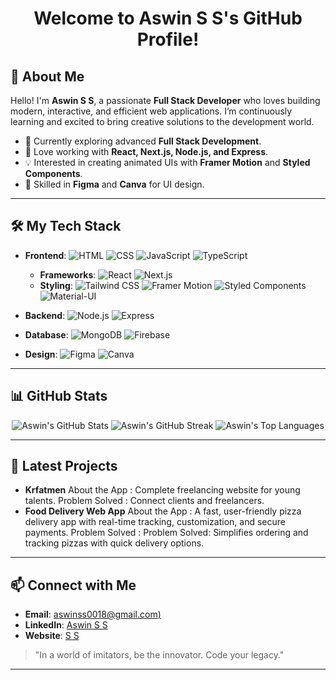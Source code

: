 <h1 align="center">Welcome to Aswin S S's GitHub Profile!</h1>



## 👋 About Me
Hello! I'm **Aswin S S**, a passionate **Full Stack Developer** who loves building modern, interactive, and efficient web applications. I’m continuously learning and excited to bring creative solutions to the development world.

- 🌱 Currently exploring advanced **Full Stack Development**.
- 🚀 Love working with **React, Next.js, Node.js, and Express**.
- 💡 Interested in creating animated UIs with **Framer Motion** and **Styled Components**.
- 🎨 Skilled in **Figma** and **Canva** for UI design.

---

## 🛠️ My Tech Stack

- **Frontend**: ![HTML](https://img.shields.io/badge/-HTML-E34F26?logo=html5&logoColor=white) ![CSS](https://img.shields.io/badge/-CSS-1572B6?logo=css3&logoColor=white) ![JavaScript](https://img.shields.io/badge/-JavaScript-F7DF1E?logo=javascript&logoColor=black) ![TypeScript](https://img.shields.io/badge/-TypeScript-007ACC?logo=typescript&logoColor=white)
  - **Frameworks**: ![React](https://img.shields.io/badge/-React-61DAFB?logo=react&logoColor=black) ![Next.js](https://img.shields.io/badge/-Next.js-000000?logo=next.js&logoColor=white)
  - **Styling**: ![Tailwind CSS](https://img.shields.io/badge/-TailwindCSS-38B2AC?logo=tailwind-css&logoColor=white) ![Framer Motion](https://img.shields.io/badge/-Framer_Motion-007ACC?logo=framer) ![Styled Components](https://img.shields.io/badge/-Styled_Components-DB7093?logo=styled-components) ![Material-UI](https://img.shields.io/badge/-MUI-007FFF?logo=mui&logoColor=white)

- **Backend**: ![Node.js](https://img.shields.io/badge/-Node.js-339933?logo=node.js&logoColor=white) ![Express](https://img.shields.io/badge/-Express-000000?logo=express&logoColor=white)
- **Database**: ![MongoDB](https://img.shields.io/badge/-MongoDB-47A248?logo=mongodb&logoColor=white) ![Firebase](https://img.shields.io/badge/-Firebase-FFCA28?logo=firebase&logoColor=black)

- **Design**: ![Figma](https://img.shields.io/badge/-Figma-F24E1E?logo=figma&logoColor=white) ![Canva](https://img.shields.io/badge/-Canva-00C4CC?logo=canva&logoColor=white)

---

## 📊 GitHub Stats

<p align="center">
  <img src="https://github-readme-stats.vercel.app/api?username=aswinss18&show_icons=true&theme=radical" alt="Aswin's GitHub Stats" />
  <img src="https://github-readme-streak-stats.herokuapp.com/?user=aswinss18&theme=radical" alt="Aswin's GitHub Streak" />
  <img src="https://github-readme-stats.vercel.app/api/top-langs/?username=aswinss18&layout=compact&theme=radical" alt="Aswin's Top Languages" />
</p>

---

## 🚀 Latest Projects
- **Krfatmen**
About the App : Complete freelancing website for young talents.
Problem Solved : Connect clients and freelancers.
- **Food Delivery Web App**
About the App : A fast, user-friendly pizza delivery app with real-time tracking,
customization, and secure payments.
Problem Solved : Problem Solved: Simplifies ordering and tracking pizzas with quick
delivery options.

---

## 📫 Connect with Me
- **Email**: [aswinss0018@gmail.com)](mailto:aswinss0018@gmail.com)
- **LinkedIn**: [Aswin S S](https://www.linkedin.com/in/aswin-s-s-632405306/)
- **Website**: [S S](https://www.linkedin.com/in/aswin-s-s-632405306/)

> "In a world of imitators, be the innovator. Code your legacy."

---

